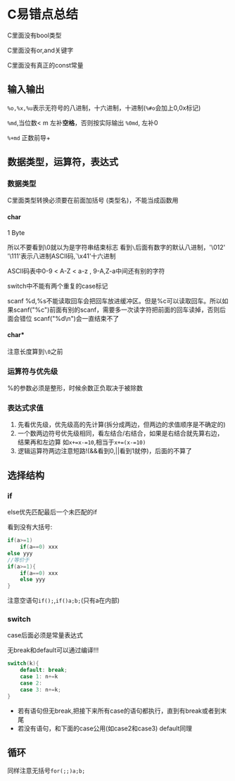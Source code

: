 # C易错点总结

C里面没有bool类型

C里面没有or,and关键字

C里面没有真正的const常量

## 输入输出

`%o,%x,%u`表示无符号的八进制，十六进制，十进制(`%#o`会加上0,0x标记)

`%md`,当位数< m 左补**空格**，否则按实际输出
`%0md`, 左补0

`%+md` 正数前导+

## 数据类型，运算符，表达式

### 数据类型

C里面类型转换必须要在前面加括号 (类型名)，不能当成函数用

#### char

1 Byte

所以不要看到\0就以为是字符串结束标志
看到`\`后面有数字的默认八进制，'\012' '\111'表示八进制ASCII码,`\x41'十六进制


ASCII码表中0-9 < A-Z < a-z , 9-A,Z-a中间还有别的字符

switch中不能有两个重复的case标记

scanf %d,%s不能读取回车会把回车放进缓冲区。但是%c可以读取回车。所以如果scanf("%c")前面有别的scanf，需要多一次读字符把前面的回车读掉，否则后面会错位
scanf("%d\n")会一直结束不了
#### char*

注意长度算到`\0`之前

### 运算符与优先级

%的参数必须是整形，时候余数正负取决于被除数

### 表达式求值

1. 先看优先级，优先级高的先计算(拆分成两边，但两边的求值顺序是不确定的)
2. 一个数两边符号优先级相同，看左结合/右结合，如果是右结合就先算右边，结果再和左边算 如`x+=x-=10`,相当于`x+=(x-=10)`
3. 逻辑运算符两边注意短路!(&&看到0,||看到1就停)，后面的不算了

## 选择结构

### if

else优先匹配最后一个未匹配的if

看到没有大括号:

```c
if(a>=1)
    if(a==0) xxx
else yyy
//等价于
if(a>=1){
    if(a==0) xxx
    else yyy
}
```

注意空语句`if();`,`if()a;b;`(只有a在内部)

### switch

case后面必须是常量表达式

无break和default可以通过编译!!!

```c
switch(k){
    default: break;
    case 1: n+=k
    case 2:
    case 3: n+=k;
}
```

- 若有语句但无break,把接下来所有case的语句都执行，直到有break或者到末尾
- 若没有语句，和下面的case公用(如case2和case3) default同理

## 循环

同样注意无括号`for(;;)a;b;`